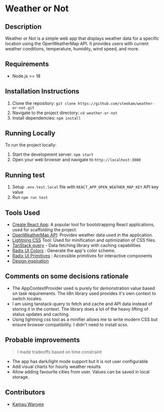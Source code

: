 # Weather or Not

## Description
Weather or Not is a simple web app that displays weather data for a specific location using the OpenWeatherMap API. 
It provides users with current weather conditions, temperature, humidity, wind speed, and more.

## Requirements
- Node.js >= 18

## Installation Instructions
1. Clone the repository: `git clone https://github.com/steekam/weather-or-not.git`
2. Navigate to the project directory: `cd weather-or-not`
3. Install dependencies: `npm install`

## Running Locally
To run the project locally:
1. Start the development server: `npm start`
2. Open your web browser and navigate to `http://localhost:3000`

## Running test
1. Setup `.env.test.local` file with `REACT_APP_OPEN_WEATHER_MAP_KEY` API key value
2. Run `npm run test`

## Tools Used
- [Create React App](https://create-react-app.dev/): A popular tool for bootstrapping React applications, used for scaffolding the project.
- [OpenWeatherMap API](https://openweathermap.org/): Provides weather data used in the application.
- [Lightning CSS](https://lightningcss.dev/) Tool: Used for minification and optimization of CSS files.
- [TanStack query](https://tanstack.com/query/latest/docs/framework/react/overview) - Data fetching library with caching capabilities
- [Radix UI Colors](https://www.radix-ui.com/colors) : Generate the app's color scheme.
- [Radix UI Primitives](https://www.radix-ui.com/primitives/docs/overview/introduction) : Accessible primitives for interactive components
- [Design inspiration](https://dribbble.com/shots/20449736-Weather-App)

## Comments on some decisions rationale

- The AppContextProvider used is purely for demonstration value based on task requirements. The ii8n library used provides it's own context to switch locales.
- I am using tanstack-query to fetch and cache and API data instead of storing it in the context. The library does a lot of the heavy lifting of status updates and caching.
- Using lightning css tool as a minifier allows me to write modern CSS but ensure browser compatibility. I didn't need to install scss.


## Probable improvements

> I made tradeoffs based on time constraint

- The app has dark/light mode support but it is not user configurable
- Add visual charts for hourly weather results
- Allow adding favourite cities from user. Values can be saved in local storage.

## Contributors
- [Kamau Wanyee](https://github.com/steekam)

